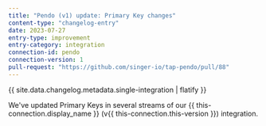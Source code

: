 ```yaml
---
title: "Pendo (v1) update: Primary Key changes"
content-type: "changelog-entry"
date: 2023-07-27
entry-type: improvement
entry-category: integration
connection-id: pendo
connection-version: 1
pull-request: "https://github.com/singer-io/tap-pendo/pull/88"
---
```

{{ site.data.changelog.metadata.single-integration | flatify }}

We've updated Primary Keys in several streams of our {{ this-connection.display_name }} (v{{ this-connection.this-version }}) integration.